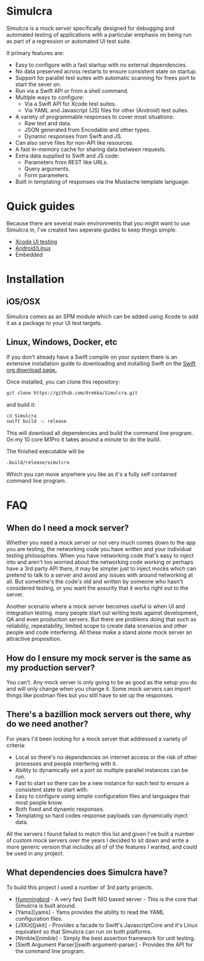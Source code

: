 # Simulcra

Simulcra is a mock server specifically designed for debugging and automated testing of applications with a particular emphasis on being run as part of a regression or automated UI test suite.

It primary features are:

* Easy to configure with a fast startup with no external dependencies.
* No data preserved across restarts to ensure consistent state on startup.
* Support for parallel test suites with automatic scanning for frees port to start the sever on.
* Run via a Swift API or from a shell command.
* Multiple ways to configure:
    * Via a Swift API for Xcode test suites.
    * Via YAML and Javascript (JS) files for other (Android) test suites.
* A variety of programmable responses to cover most situations:
    * Raw text and data.
    * JSON generated from Encodable and other types.
    * Dynamic responses from Swift and JS.
* Can also serve files for non-API like resources.
* A fast in-memory cache for sharing data between requests. 
* Extra data supplied to Swift and JS code:
    * Parameters from REST like URLs.
    * Query arguments.
    * Form parameters. 
* Built in templating of responses via the Mustache template language.

# Quick guides

Because there are several main environments that you might want to use Simulcra in, I've created two seperate guides to keep things simple.

* [Xcode UI testing](Xcode.md)
* [Android/Linux](Linux.md)
* Embedded

# Installation

## iOS/OSX

Simulcra comes as an SPM module which can be added using Xcode to add it as a package to your UI test targets.

## Linux, Windows, Docker, etc

If you don't already have a Swift compile on your system there is an extensive installation guide to downloading and installing Swift on the [Swift org download page.](https://www.swift.org/download/)

Once installed, you can clone this repository:

```bash
git clone https://github.com/drekka/Simulcra.git
```

and build it:

```bash
cd Simulcra
swift build -c release
```

This will download all dependencies and build the command line program. On my 10 core M1Pro it takes around a minute to do the build.

The finished executable will be

```bash
.build/release/simulcra
```

Which you can move anywhere you like as it's a fully self contained command line program.

# FAQ

## When do I need a mock server?

Whether you need a mock server or not very much comes down to the app you are testing, the networking code you have written and your individual testing philosophies. When you have networking code that's easy to inject into and aren't too worried about the networking code working or perhaps have a 3rd party API there, it may be simpler just to inject mocks which can pretend to talk to a server and avoid any issues with around networking at all. But sometime's the code's old and written by someone who hasn't considered testing, or you want the assurity that it works right out to the server.

Another scenario where a mock server becomes useful is when UI and integration testing. many people start out writing tests against development, QA and even production servers. But there are problems doing that such as reliabilily, repeatability, limited scope to create data scenarios and other people and code interfering. All these make a stand alone mock server an attractive proposition.

## How do I ensure my mock server is the same as my production server?

You can't. Any mock server is only going to be as good as the setup you do and will only change when you change it. Some mock servers can import things like postman files but you still have to set up the responses.

## There's a bazillion mock servers out there, why do we need another?

For years I'd been looking for a mock server that addressed a variety of criteria:

* Local so there's no dependencies on internet access or the risk of other processes and people interfering with it.
* Ability to dynamically set a port so multiple parallel instances can be run. 
* Fast to start so there can be a new instance for each test to ensure a consistent state to start with.
* Easy to configure using simple configuration files and languages that most people know.
* Both fixed and dynamic responses.
* Templating so hard codes response payloads can dynamically inject data.

All the servers I found failed to match this list and given I've built a number of custom mock servers over the years I decided to sit down and write a more generic version that includes all of of the features I wanted, and could be used in any project.

## What dependencies does Simulcra have?

To build this project I used a number of 3rd party projects.

* [Hummingbird][hummingbird] - A very fast Swift NIO based server - This is the core that Simulcra is built around.
* [Yams][yams] - Yams provides the ability to read the YAML configuration files.
* [JXKit][jxkit] - Provides a facade to Swift's JavascriptCore and it's Linux equivalent so that Simulcra can run on both platforms. 
* [Nimble][nimble] - Simply the best assertion framework for unit testing.
* [Swift Argument Parser][swift-argument-parser] - Provides the API for the command line program.  

  
[hummingbird]: https://github.com/hummingbird-project/hummingbird
  
